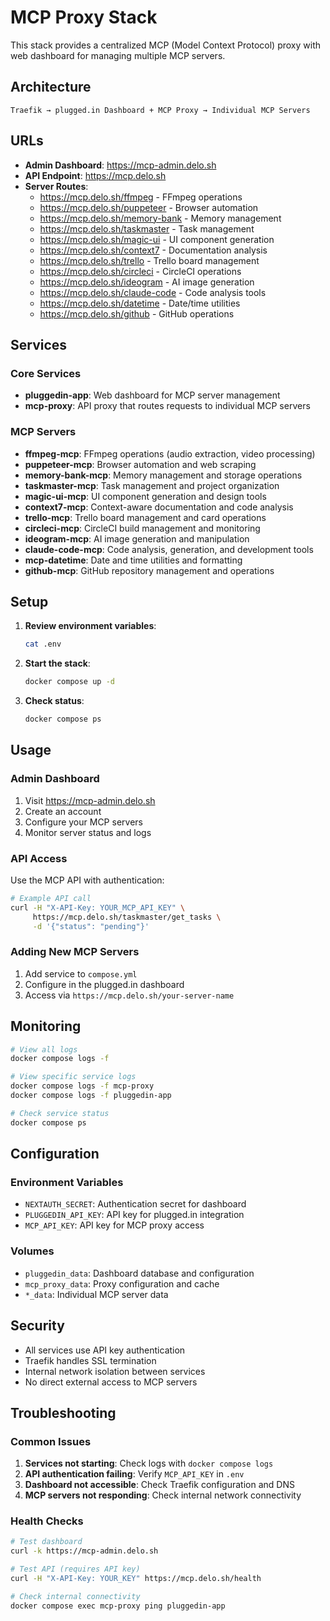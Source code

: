 # MCP Proxy Stack

This stack provides a centralized MCP (Model Context Protocol) proxy with web dashboard for managing multiple MCP servers.

## Architecture

```
Traefik → plugged.in Dashboard + MCP Proxy → Individual MCP Servers
```

## URLs

- **Admin Dashboard**: https://mcp-admin.delo.sh
- **API Endpoint**: https://mcp.delo.sh
- **Server Routes**: 
  - https://mcp.delo.sh/ffmpeg - FFmpeg operations
  - https://mcp.delo.sh/puppeteer - Browser automation
  - https://mcp.delo.sh/memory-bank - Memory management
  - https://mcp.delo.sh/taskmaster - Task management
  - https://mcp.delo.sh/magic-ui - UI component generation
  - https://mcp.delo.sh/context7 - Documentation analysis
  - https://mcp.delo.sh/trello - Trello board management
  - https://mcp.delo.sh/circleci - CircleCI operations
  - https://mcp.delo.sh/ideogram - AI image generation
  - https://mcp.delo.sh/claude-code - Code analysis tools
  - https://mcp.delo.sh/datetime - Date/time utilities
  - https://mcp.delo.sh/github - GitHub operations

## Services

### Core Services
- **pluggedin-app**: Web dashboard for MCP server management
- **mcp-proxy**: API proxy that routes requests to individual MCP servers

### MCP Servers
- **ffmpeg-mcp**: FFmpeg operations (audio extraction, video processing)
- **puppeteer-mcp**: Browser automation and web scraping
- **memory-bank-mcp**: Memory management and storage operations
- **taskmaster-mcp**: Task management and project organization
- **magic-ui-mcp**: UI component generation and design tools
- **context7-mcp**: Context-aware documentation and code analysis
- **trello-mcp**: Trello board management and card operations
- **circleci-mcp**: CircleCI build management and monitoring
- **ideogram-mcp**: AI image generation and manipulation
- **claude-code-mcp**: Code analysis, generation, and development tools
- **mcp-datetime**: Date and time utilities and formatting
- **github-mcp**: GitHub repository management and operations

## Setup

1. **Review environment variables**:
   ```bash
   cat .env
   ```

2. **Start the stack**:
   ```bash
   docker compose up -d
   ```

3. **Check status**:
   ```bash
   docker compose ps
   ```

## Usage

### Admin Dashboard
1. Visit https://mcp-admin.delo.sh
2. Create an account
3. Configure your MCP servers
4. Monitor server status and logs

### API Access
Use the MCP API with authentication:

```bash
# Example API call
curl -H "X-API-Key: YOUR_MCP_API_KEY" \
     https://mcp.delo.sh/taskmaster/get_tasks \
     -d '{"status": "pending"}'
```

### Adding New MCP Servers

1. Add service to `compose.yml`
2. Configure in the plugged.in dashboard
3. Access via `https://mcp.delo.sh/your-server-name`

## Monitoring

```bash
# View all logs
docker compose logs -f

# View specific service logs
docker compose logs -f mcp-proxy
docker compose logs -f pluggedin-app

# Check service status
docker compose ps
```

## Configuration

### Environment Variables
- `NEXTAUTH_SECRET`: Authentication secret for dashboard
- `PLUGGEDIN_API_KEY`: API key for plugged.in integration
- `MCP_API_KEY`: API key for MCP proxy access

### Volumes
- `pluggedin_data`: Dashboard database and configuration
- `mcp_proxy_data`: Proxy configuration and cache
- `*_data`: Individual MCP server data

## Security

- All services use API key authentication
- Traefik handles SSL termination
- Internal network isolation between services
- No direct external access to MCP servers

## Troubleshooting

### Common Issues

1. **Services not starting**: Check logs with `docker compose logs`
2. **API authentication failing**: Verify `MCP_API_KEY` in `.env`
3. **Dashboard not accessible**: Check Traefik configuration and DNS
4. **MCP servers not responding**: Check internal network connectivity

### Health Checks

```bash
# Test dashboard
curl -k https://mcp-admin.delo.sh

# Test API (requires API key)
curl -H "X-API-Key: YOUR_KEY" https://mcp.delo.sh/health

# Check internal connectivity
docker compose exec mcp-proxy ping pluggedin-app
```
